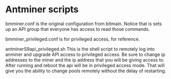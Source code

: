 Antminer scripts
=================
bmminer.conf is the original configuration from bitmain. Notice that is sets up an API group that everyone has access to read those commands.

bmminer_privileged.conf is for privileged access, for reference.

antminerS9api_privileged.sh
This is the shell script to remotely log into anminer and upgrade API access to privileged access. Be sure to change ip addresses to the miner and the ip address that you will be giving access to.
After running and reboot the api will be in privileged access mode. That will give you the ability to change pools remotely without the delay of restarting.
